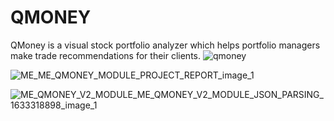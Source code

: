 # QMONEY
QMoney is a visual stock portfolio analyzer which helps portfolio managers make trade recommendations for their clients.
![qmoney](https://github.com/Biswajit-end-10/QMONEY/assets/145575757/56307c2c-7dd6-4998-a2a1-5d54be9496f5)




















![ME_ME_QMONEY_MODULE_PROJECT_REPORT_image_1](https://github.com/Biswajit-end-10/QMONEY/assets/145575757/b9286a0e-d6b8-4aad-aa94-7fcd398811c2)

![ME_QMONEY_V2_MODULE_ME_QMONEY_V2_MODULE_JSON_PARSING_1633318898_image_1](https://github.com/Biswajit-end-10/QMONEY/assets/145575757/6753c9b5-b3c1-4844-a2b9-3053bc36577b)
